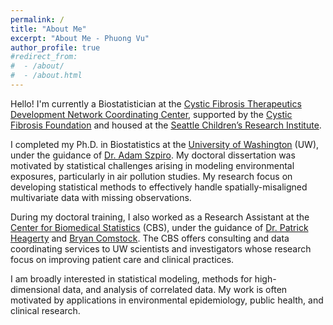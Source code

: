 ```yaml
---
permalink: /
title: "About Me"
excerpt: "About Me - Phuong Vu"
author_profile: true
#redirect_from: 
#  - /about/
#  - /about.html
---
```


Hello! I'm currently a Biostatistician at the [Cystic Fibrosis Therapeutics Development Network Coordinating Center](https://www.cff.org/Research/Researcher-Resources/Therapeutics-Development-Network/Working-with-the-TDN/Introduction-to-the-Therapeutics-Development-Network/), supported by the [Cystic Fibrosis Foundation](https://www.cff.org/) and housed at the [Seattle Children’s Research Institute](https://www.seattlechildrens.org/research/).

I completed my Ph.D. in Biostatistics at the [University of Washington](https://www.biostat.washington.edu/) (UW), under the guidance of [Dr. Adam Szpiro](https://sites.google.com/uw.edu/adamszpiro/home). My doctoral dissertation was motivated by statistical challenges arising in modeling environmental exposures, particularly in air pollution studies. My research focus on developing statistical methods to effectively handle spatially-misaligned multivariate data with missing observations. 

During my doctoral training, I also worked as a Research Assistant at the [Center for Biomedical Statistics](https://www.biostat.washington.edu/research/centers/cbs) (CBS), under the guidance of [Dr. Patrick Heagerty](https://www.biostat.washington.edu/people/patrick-heagerty) and [Bryan Comstock](https://www.biostat.washington.edu/user/37). The CBS offers consulting and data coordinating services to UW scientists and investigators whose research focus on improving patient care and clinical practices. 

I am broadly interested in statistical modeling, methods for high-dimensional data, and analysis of correlated data. My work is often motivated by applications in environmental epidemiology, public health, and clinical research.


